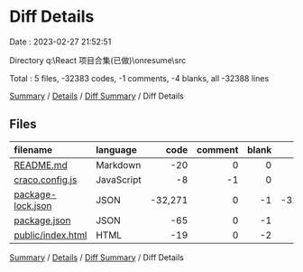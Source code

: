 # Diff Details

Date : 2023-02-27 21:52:51

Directory q:\\React 项目合集(已做)\\onresume\\src

Total : 5 files, -32383 codes, -1 comments, -4 blanks, all -32388 lines

[Summary](results.md) / [Details](details.md) / [Diff Summary](diff.md) / Diff Details

## Files

| filename                                | language   |    code | comment | blank |   total |
| :-------------------------------------- | :--------- | ------: | ------: | ----: | ------: |
| [README.md](/README.md)                 | Markdown   |     -20 |       0 |     0 |     -20 |
| [craco.config.js](/craco.config.js)     | JavaScript |      -8 |      -1 |     0 |      -9 |
| [package-lock.json](/package-lock.json) | JSON       | -32,271 |       0 |    -1 | -32,272 |
| [package.json](/package.json)           | JSON       |     -65 |       0 |    -1 |     -66 |
| [public/index.html](/public/index.html) | HTML       |     -19 |       0 |    -2 |     -21 |

[Summary](results.md) / [Details](details.md) / [Diff Summary](diff.md) / Diff Details
